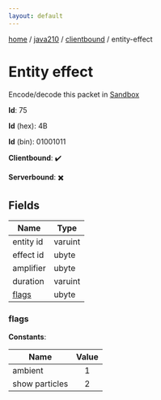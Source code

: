 ```yaml
---
layout: default
---
```


[home](/)  /  [java210](/protocol/java210)  /  [clientbound](/protocol/java210/clientbound)  /  entity-effect

# Entity effect

Encode/decode this packet in [Sandbox](../../../sandbox/java210#clientbound.entity_effect)

**Id**: 75

**Id** (hex): 4B

**Id** (bin): 01001011

**Clientbound**: ✔️

**Serverbound**: ✖️

## Fields

Name | Type
---|---
entity id | varuint
effect id | ubyte
amplifier | ubyte
duration | varuint
[flags](#flags) | ubyte

### flags

**Constants**:

Name | Value
---|:---:
ambient | 1
show particles | 2
